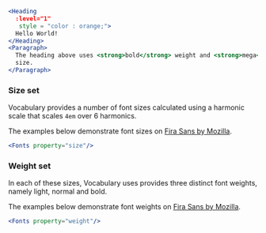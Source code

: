 ```jsx
<Heading
  :level="1"
   style = "color : orange;">
  Hello World!
</Heading>
<Paragraph>
  The heading above uses <strong>bold</strong> weight and <strong>mega</strong>
  size.
</Paragraph>
```

### Size set

Vocabulary provides a number of font sizes calculated using a harmonic scale 
that scales `4em` over 6 harmonics.

The examples below demonstrate font sizes on
[Fira Sans by Mozilla](https://fonts.google.com/specimen/Fira+Sans).

```jsx noeditor
<Fonts property="size"/>
```

### Weight set

In each of these sizes, Vocabulary uses provides three distinct font weights, 
namely light, normal and bold.

The examples below demonstrate font weights on
[Fira Sans by Mozilla](https://fonts.google.com/specimen/Fira+Sans).

```jsx noeditor
<Fonts property="weight"/>
```

